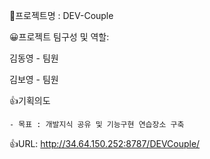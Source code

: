 📁프로젝트명 : DEV-Couple


😀프로젝트 팀구성 및 역할: 

  김동영 - 팀원
  
  김보영 - 팀원


👍기획의도

    - 목표 : 개발지식 공유 및 기능구현 연습장소 구축 


👍URL: http://34.64.150.252:8787/DEVCouple/
